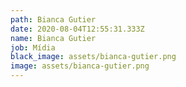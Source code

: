 ```yaml
---
path: Bianca Gutier
date: 2020-08-04T12:55:31.333Z
name: Bianca Gutier
job: Mídia
black_image: assets/bianca-gutier.png
image: assets/bianca-gutier.png
---
```

